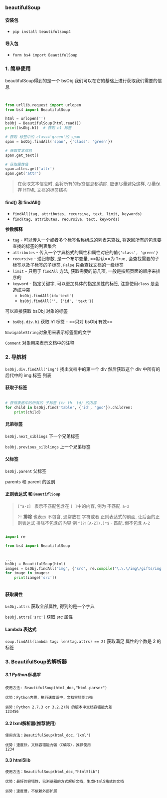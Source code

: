 ### beautifulSoup



#### 安装包

-   `pip install beautifulsoup4`


#### 导入包

-   `form bs4 import BeautifulSoup`




### 1. 简单使用

beautifulSoup得到的是一个 bsObj  我们可以在它的基础上进行获取我们需要的信息

```python


from urllib.request import urlopen
from bs4 import BeautifulSoup

html = urlopen('')
bsObj = BeautifulSoup(html.read())
print(bsObj.h1)  # 获取 h1 标签

# 获取 标签中的 class='green'的 span
span = bsObj.findAll('span', {'class': 'green'})

# 获取文本信息
span.get_text()

# 获取属性值
span.attrs.get('attr')
span.get('attr')


```



>   在获取文本信息时, 会将所有的标签信息都清除, 应该尽量避免这样, 尽量保存 HTML 文档的标签结构



#### find() 和 findAll()

-   `findAll(tag, attributes, recursive, text, limit, keywords)`
-   `find(tag, attributes, recursive, text, keywords)`

**参数解释**

-   `tag` - 可以传入一个或者多个标签名称组成的列表来查找, 将返回所有的包含要查找的标签的列表集合
-   `attributes` - 传入一个字典格式的属性和属性对应的值`{'class', 'green'}`
-   `recursive` - 递归参数, 是一个布尔变量,   ==默认==为 `True` , 会查找需要的子标签以及子标签的子标签,  `False` 只会查找文档的一级标签
-   `limit` - 只用于 `findAll` 方法, 获取需要的前几项, 一般是按照页面的顺序来排序的
-   `keyword` - 指定关键字, 可以更加具体的指定属性的标签, 注意使用`class` 是会造成冲突
    -   `bsObj.findAll(id='text')`
    -   `bsObj.findAll('', {'id', 'text'})`



可以直接获取 bsObj 对象的标签

-   `bsObj.div.h1`  获取 h1 标签 - ==只对 bsObj 有效==



`NavigableString`对象用来表示标签里的文字



`Comment` 对象用来表示文档中的注释



### 2. 导航树



`bsObj.div.findAll('img')`  找出文档中的第一个 div 然后获取这个 div 中所有的后代中的 img 标签 列表



#### 获取子标签

```python

# 获得表格中的所有的 子标签 (tr th  td) 的内容
for child in bsObj.find('table', {'id', 'goo'}).children:
    print(child)
```



#### 兄弟标签

`bsObj.next_siblings`  下一个兄弟标签

`bsObj.previous_silblings` 上一个兄弟标签



#### 父标签

`bsObj.parent`  父标签

parents  和  parent 的区别



#### 正则表达式 和 `BeautiflSoup`



>   `[^a-z] `     表示不匹配包含在 `[ ]`中的内容, 例为 不匹配` a-z`
>
>   ` ?! `  **排除**  也表示 不包含,  通常放在 字符或者 正则表达式的前面, 让后面的正则表达式 排除不包含的内容  例  `^(?![A-Z]).)*$` - 匹配`.`但不包含 `A-Z `



```python

import re

from bs4 import BeautifulSoup


...
bsObj = BeautifulSoup(html)
images = bsObj.findAll("img", {"src", re.compile("\.\.\/img\/gifts/img.*\.jpg")})
for image in images:
    print(iamge['src'])
    
```



#### 获取属性

`bsObj.attrs` 获取全部属性, 得到的是一个字典

`bsObj.attrs['src']` 获取  src 属性



#### Lambda 表达式

`soup.findAll(lambda tag: len(tag.attrs) == 2)` 获取满足 属性的个数是 2 的标签





### 3. BeautifulSoup的解析器

##### 3.1 Python标准库

```
使用方法: BeautifulSoup(html_doc,"html.parser")

优势：Python内置，执行速度适中，文档容错能力强

劣势：Python 2.7.3 or 3.2.2)前 的版本中文档容错能力差
123456
```

#### 3.2 lxml解析器(推荐使用)

```
使用方法：BeautifulSoup(html_doc,'lxml')

优势：速度快，文档容错能力强（C编写），推荐使用
1234
```

#### 3.3 html5lib

```
使用方法：BeautifulSoup(html_doc,"html5lib")

优势：最好的容错性，已浏览器的方式解析文档，生成Html5格式的文档

劣势：速度慢，不依赖外部扩展
```























